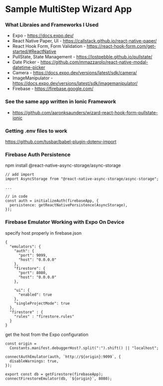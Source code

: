 # Sample MultiStep Wizard App

### What Libraies and Frameworks I Used
- Expo - https://docs.expo.dev/
- React Native Paper, UI - https://callstack.github.io/react-native-paper/
- React Hook Form, Form Validation - https://react-hook-form.com/get-started/#ReactNative
- PullState, State Management - https://lostpebble.github.io/pullstate/
- Date Picker - https://github.com/mmazzarolo/react-native-modal-datetime-picker
- Camera - https://docs.expo.dev/versions/latest/sdk/camera/
- ImageManipulator - https://docs.expo.dev/versions/latest/sdk/imagemanipulator/
- Firebase - https://firebase.google.com/


### See the same app written in Ionic Framework
- https://github.com/aaronksaunders/wizard-react-hook-form-pullstate-ionic


### Getting .env files to work
https://github.com/tusbar/babel-plugin-dotenv-import

### Firebase Auth Persistence
npm install @react-native-async-storage/async-storage

```
// add import
import AsyncStorage from "@react-native-async-storage/async-storage";

...

// in code
const auth = initializeAuth(firebaseApp, {
  persistence: getReactNativePersistence(AsyncStorage),
});
```

### Firebase Emulator Working with Expo On Device

specify host properly in firebase.json
```
{
  "emulators": {
    "auth": {
      "port": 9099,
      "host": "0.0.0.0"
    },
    "firestore": {
      "port": 8080,
      "host": "0.0.0.0"
    },

    "ui": {
      "enabled": true
    },
    "singleProjectMode": true
  },
  "firestore" : {
    "rules" : "firestore.rules"
  }
}
```

get the host from the Expo configuration
```
const origin =
  Constants.manifest.debuggerHost?.split(":").shift() || "localhost";

connectAuthEmulator(auth, `http://${origin}:9099`, {
  disableWarnings: true,
});

export const db = getFirestore(firebaseApp);
connectFirestoreEmulator(db, `${origin}`, 8080);  
```
